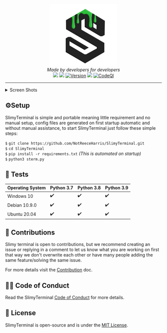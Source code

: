 <p align='center'>
<img src='https://github.com/NotReeceHarris/SlimyTerminal/blob/main/assets/logo/SlimyTerminal_V3.png?raw=true' height='200'><br>
<i>Made by developers for developers</i><br>
<a target="_blank" href="https://www.python.org/downloads/" title="Python version"><img src="https://img.shields.io/badge/python-3.7/9-green.svg"></a> <a target="_blank" href="LICENSE" title="License: MIT"><img src="https://img.shields.io/badge/License-MIT-blue.svg"></a> <a target="_blank" href=""><img alt="Version" src="https://img.shields.io/badge/Version-1.0-blue.svg"></a> <a target="_blank" href="LICENSE" title="License: MIT"><img src="https://img.shields.io/badge/License-MIT-blue.svg"></a> <a target="_blank" href="https://github.com/NotReeceHarris/SlimyTerminal/actions/workflows/codeql-analysis.yml"><img alt="CodeQl" src="https://github.com/NotReeceHarris/SlimyTerminal/actions/workflows/codeql-analysis.yml/badge.svg"></a> 
</p>
</p>

---

<details>
  <summary>Screen Shots</summary>
 
  ![Entry](https://github.com/NotReeceHarris/SlimyTerminal/blob/main/assets/example/carbon/entry-carbon.png?raw=true) 
  ![ConfigMenu](https://github.com/NotReeceHarris/SlimyTerminal/blob/main/assets/example/carbon/config-carbon.png?raw=true)
  ![ColorMenu](https://github.com/NotReeceHarris/SlimyTerminal/blob/main/assets/example/carbon/color-carbon.png?raw=true)
  ![TabMenu](https://github.com/NotReeceHarris/SlimyTerminal/blob/main/assets/example/carbon/tabMenu-carbon.png?raw=true) 
  ![HelpMenu](https://github.com/NotReeceHarris/SlimyTerminal/blob/main/assets/example/carbon/help-carbon.png?raw=true) 
  ![LogMenu](https://github.com/NotReeceHarris/SlimyTerminal/blob/main/assets/example/carbon/log-carbon.png?raw=true) 
</details>

## ⚙️Setup
SlimyTerminal is simple and portable meaning little requirement and no manual setup, config files are generated on first startup automatic and without manual assistance, to start SlimyTerminal just follow these simple steps: <br>

`$` `git clone https://github.com/NotReeceHarris/SlimyTerminal.git` <br>
`$` `cd SlimyTerminal` <br>
`$` `pip install -r requirements.txt` _(This is automated on startup)_ <br>
`$` `python3 sterm.py` <br>

## :memo: Tests

Operating System  | Python 3.7 | Python 3.8 | Python 3.9
------------- |  ------------- | ------------- | -------------
Windows 10  | ✔️ | ✔️ | ✔️ |
Debian 10.9.0  | ✔️ | ✔️ | ✔️ |
Ubuntu 20.04  | ✔️ | ✔️ | ✔️ |

## 🚀 Contributions

Slimy terminal is open to contributions, but we recommend creating an issue or replying in a comment to let us know what you are working on first that way we don't overwrite each other or have many people adding the same feature/solving the same issue. 

For more details visit the [Contribution](CONTRIBUTING.md) doc.<br/>

## ✍🏻 Code of Conduct
Read the SlimyTerminal [Code of Conduct](CODE_OF_CONDUCT.md) for more details.

## 📄 License

SlimyTerminal is open-source and is under the [MIT License](LICENSE).
